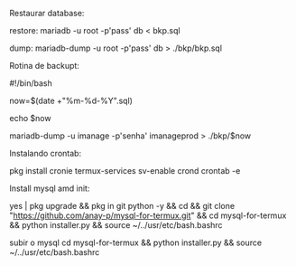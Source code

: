 Restaurar database:

restore: mariadb -u root -p'pass' db < bkp.sql

dump: mariadb-dump -u root -p'pass'  db > ./bkp/bkp.sql


Rotina de backupt:

#!/bin/bash

now=$(date +"%m-%d-%Y".sql)

echo $now

mariadb-dump -u imanage -p'senha' imanageprod > ./bkp/$now



Instalando crontab:

pkg install cronie termux-services
sv-enable crond
crontab -e 

Install mysql amd init:

yes | pkg upgrade && pkg in git python -y && cd && git clone "https://github.com/anay-p/mysql-for-termux.git" && cd mysql-for-termux && python installer.py && source ~/../usr/etc/bash.bashrc

subir o mysql
cd mysql-for-termux && python installer.py && source ~/../usr/etc/bash.bashrc
